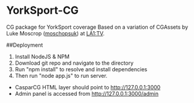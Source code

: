 # YorkSport-CG
CG package for YorkSport coverage
Based on a variation of CGAssets by Luke Moscrop ([moschopsuk](https://github.com/moschopsuk)) at [LA1:TV](https://github.com/LA1TV).

##Deployment

1. Install NodeJS & NPM
2. Download git repo and navigate to the directory
3. Run "npm install" to resolve and install dependencies
4. Then run "node app.js" to run server.

* CasparCG HTML layer should point to http://127.0.0.1:3000
* Admin panel is accessed from http://127.0.0.1:3000/admin
